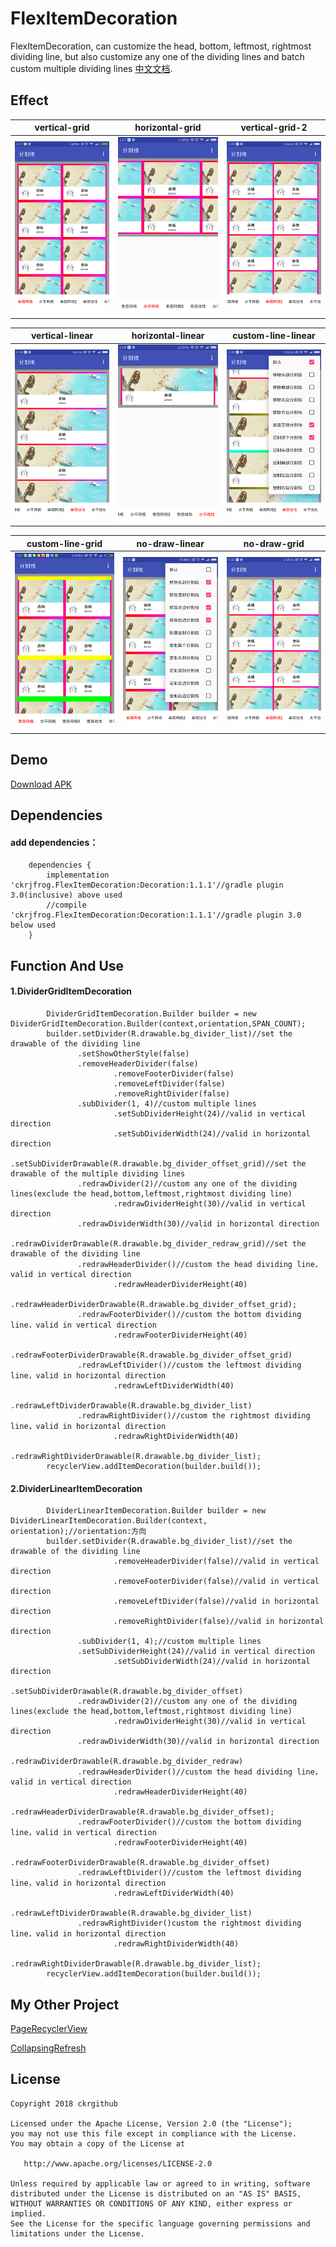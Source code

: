 # FlexItemDecoration
FlexItemDecoration, can customize the head, bottom, leftmost, rightmost dividing line, but also customize any one of the dividing lines and batch custom multiple dividing lines [中文文档](README-ZH.md).

## Effect
| vertical-grid                    | horizontal-grid                  | vertical-grid-2                  |
| -------------------------------- | -------------------------------- | -------------------------------- |
| ![](screenshot/Screenshot_1.png) | ![](screenshot/Screenshot_2.png) | ![](screenshot/Screenshot_3.png) |

| vertical-linear                  | horizontal-linear                | custom-line-linear               |
| -------------------------------- | -------------------------------- | -------------------------------- |
| ![](screenshot/Screenshot_4.png) | ![](screenshot/Screenshot_5.png) | ![](screenshot/Screenshot_6.png) | 

| custom-line-grid                 | no-draw-linear                   | no-draw-grid                     |
| -------------------------------- | -------------------------------- | -------------------------------- |
| ![](screenshot/Screenshot_9.png) | ![](screenshot/Screenshot_8.png) | ![](screenshot/Screenshot_7.png) |

## Demo
[Download APK](apk/app-debug.apk)

## Dependencies
#### add dependencies：
```
	dependencies {
		implementation 'ckrjfrog.FlexItemDecoration:Decoration:1.1.1'//gradle plugin 3.0(inclusive) above used
		//compile 'ckrjfrog.FlexItemDecoration:Decoration:1.1.1'//gradle plugin 3.0 below used
	}
```

## Function And Use
#### 1.DividerGridItemDecoration
```
		DividerGridItemDecoration.Builder builder = new DividerGridItemDecoration.Builder(context,orientation,SPAN_COUNT);
		builder.setDivider(R.drawable.bg_divider_list)//set the drawable of the dividing line
		       .setShowOtherStyle(false)
		       .removeHeaderDivider(false)
                       .removeFooterDivider(false)
                       .removeLeftDivider(false)
                       .removeRightDivider(false)
		       .subDivider(1, 4)//custom multiple lines
                       .setSubDividerHeight(24)//valid in vertical direction
                       .setSubDividerWidth(24)//valid in horizontal direction
                       .setSubDividerDrawable(R.drawable.bg_divider_offset_grid)//set the drawable of the multiple dividing lines
		       .redrawDivider(2)//custom any one of the dividing lines(exclude the head,bottom,leftmost,rightmost dividing line)
                       .redrawDividerHeight(30)//valid in vertical direction
		       .redrawDividerWidth(30)//valid in horizontal direction
                       .redrawDividerDrawable(R.drawable.bg_divider_redraw_grid)//set the drawable of the dividing line
		       .redrawHeaderDivider()//custom the head dividing line，valid in vertical direction
                       .redrawHeaderDividerHeight(40)
                       .redrawHeaderDividerDrawable(R.drawable.bg_divider_offset_grid);
		       .redrawFooterDivider()//custom the bottom dividing line，valid in vertical direction
                       .redrawFooterDividerHeight(40)
                       .redrawFooterDividerDrawable(R.drawable.bg_divider_offset_grid)
		       .redrawLeftDivider()//custom the leftmost dividing line，valid in horizontal direction
                       .redrawLeftDividerWidth(40)
                       .redrawLeftDividerDrawable(R.drawable.bg_divider_list)
		       .redrawRightDivider()//custom the rightmost dividing line，valid in horizontal direction
                       .redrawRightDividerWidth(40)
                       .redrawRightDividerDrawable(R.drawable.bg_divider_list);
		recyclerView.addItemDecoration(builder.build());
```

#### 2.DividerLinearItemDecoration
```
		DividerLinearItemDecoration.Builder builder = new DividerLinearItemDecoration.Builder(context, orientation);//orientation:方向
		builder.setDivider(R.drawable.bg_divider_list)//set the drawable of the dividing line
                       .removeHeaderDivider(false)//valid in vertical direction
                       .removeFooterDivider(false)//valid in vertical direction
                       .removeLeftDivider(false)//valid in horizontal direction
                       .removeRightDivider(false)//valid in horizontal direction
		       .subDivider(1, 4);//custom multiple lines
		       .setSubDividerHeight(24)//valid in vertical direction
                       .setSubDividerWidth(24)//valid in horizontal direction
                       .setSubDividerDrawable(R.drawable.bg_divider_offset)
		       .redrawDivider(2)//custom any one of the dividing lines(exclude the head,bottom,leftmost,rightmost dividing line)
                       .redrawDividerHeight(30)//valid in vertical direction
		       .redrawDividerWidth(30)//valid in horizontal direction
                       .redrawDividerDrawable(R.drawable.bg_divider_redraw)
		       .redrawHeaderDivider()//custom the head dividing line，valid in vertical direction
                       .redrawHeaderDividerHeight(40)
                       .redrawHeaderDividerDrawable(R.drawable.bg_divider_offset);
		       .redrawFooterDivider()//custom the bottom dividing line，valid in vertical direction
                       .redrawFooterDividerHeight(40)
                       .redrawFooterDividerDrawable(R.drawable.bg_divider_offset)
		       .redrawLeftDivider()//custom the leftmost dividing line，valid in horizontal direction
                       .redrawLeftDividerWidth(40)
                       .redrawLeftDividerDrawable(R.drawable.bg_divider_list)
		       .redrawRightDivider()custom the rightmost dividing line，valid in horizontal direction
                       .redrawRightDividerWidth(40)
                       .redrawRightDividerDrawable(R.drawable.bg_divider_list);
		recyclerView.addItemDecoration(builder.build());
```
## My Other Project
[PageRecyclerView](https://github.com/ckrgithub/PageRecyclerView)

[CollapsingRefresh](https://github.com/ckrgithub/CollapsingRefresh)

License
-------

    Copyright 2018 ckrgithub

    Licensed under the Apache License, Version 2.0 (the "License");
    you may not use this file except in compliance with the License.
    You may obtain a copy of the License at

       http://www.apache.org/licenses/LICENSE-2.0

    Unless required by applicable law or agreed to in writing, software
    distributed under the License is distributed on an "AS IS" BASIS,
    WITHOUT WARRANTIES OR CONDITIONS OF ANY KIND, either express or implied.
    See the License for the specific language governing permissions and
    limitations under the License.
